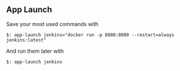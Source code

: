 ## App Launch

Save your most used commands with

`$: app-launch jenkins="docker run -p 8080:8080 --restart=always jenkins:latest"`

And run them later with

`$: app-launch jenkins`

